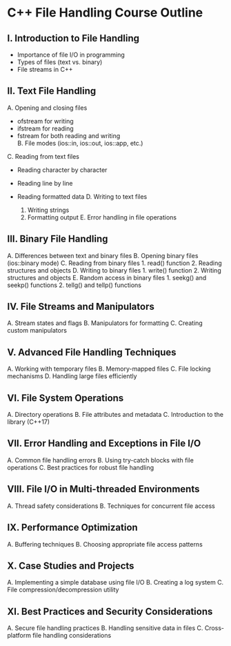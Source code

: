 # C++ File Handling Course Outline

## I. Introduction to File Handling
- Importance of file I/O in programming
- Types of files (text vs. binary)
- File streams in C++

## II. Text File Handling
   A. Opening and closing files
   - ofstream for writing
   - ifstream for reading
   - fstream for both reading and writing   
   B. File modes (ios::in, ios::out, ios::app, etc.)

   C. Reading from text files
   - Reading character by character
   - Reading line by line
   - Reading formatted data
   D. Writing to text files

      1. Writing strings
      2. Formatting output
   E. Error handling in file operations

## III. Binary File Handling
   A. Differences between text and binary files
   B. Opening binary files (ios::binary mode)
   C. Reading from binary files
      1. read() function
      2. Reading structures and objects
   D. Writing to binary files
      1. write() function
      2. Writing structures and objects
   E. Random access in binary files
      1. seekg() and seekp() functions
      2. tellg() and tellp() functions

## IV. File Streams and Manipulators
   A. Stream states and flags
   B. Manipulators for formatting
   C. Creating custom manipulators

## V. Advanced File Handling Techniques
   A. Working with temporary files
   B. Memory-mapped files
   C. File locking mechanisms
   D. Handling large files efficiently

## VI. File System Operations
   A. Directory operations
   B. File attributes and metadata
   C. Introduction to the <filesystem> library (C++17)

## VII. Error Handling and Exceptions in File I/O
   A. Common file handling errors
   B. Using try-catch blocks with file operations
   C. Best practices for robust file handling

## VIII. File I/O in Multi-threaded Environments
   A. Thread safety considerations
   B. Techniques for concurrent file access

## IX. Performance Optimization
   A. Buffering techniques
   B. Choosing appropriate file access patterns

## X. Case Studies and Projects
   A. Implementing a simple database using file I/O
   B. Creating a log system
   C. File compression/decompression utility

## XI. Best Practices and Security Considerations
   A. Secure file handling practices
   B. Handling sensitive data in files
   C. Cross-platform file handling considerations
